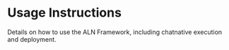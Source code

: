﻿# Usage Instructions

Details on how to use the ALN Framework, including chatnative execution and deployment.
